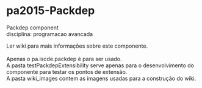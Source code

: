 # pa2015-Packdep

Packdep component</br>
disciplina: programacao avancada</br>

Ler wiki para mais informações sobre este componente.</br></br>
Apenas o pa.iscde.packdep é para ser usado.</br>
A pasta testPackdepExtensibility serve apenas para o desenvolvimento do componente para testar os pontos de extensão.</br>
A pasta wiki_images contem as imagens usadas para a construção do wiki.</br>
